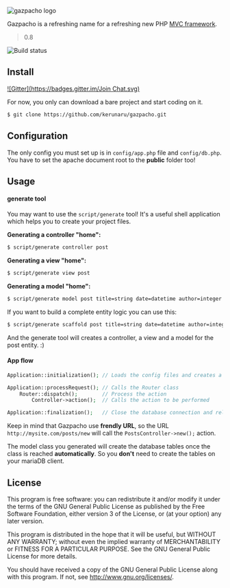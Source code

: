 ![gazpacho logo](http://f.cl.ly/items/0a2l3o231c2w1F0m0t3t/gazpacho_logo.png)

Gazpacho is a refreshing name for a refreshing new PHP [MVC framework](http://en.wikipedia.org/wiki/Model%E2%80%93view%E2%80%93controller).

> 0.8

![Build status](https://travis-ci.org/kerunaru/gazpacho.svg?branch=master)

## Install
[![Gitter](https://badges.gitter.im/Join Chat.svg)](https://gitter.im/kerunaru/gazpacho?utm_source=badge&utm_medium=badge&utm_campaign=pr-badge&utm_content=badge)

For now, you only can download a bare project and start coding on it.

```bash
$ git clone https://github.com/kerunaru/gazpacho.git
```

## Configuration

The only config you must set up is in `config/app.php` file and `config/db.php`.
You have to set the apache document root to the __public__ folder too!

## Usage

#### generate tool

You may want to use the `script/generate` tool! It's a useful shell application
which helps you to create your project files.

__Generating a controller "home":__

```bash
$ script/generate controller post
```

__Generating a view "home":__

```bash
$ script/generate view post
```

__Generating a model "home":__

```bash
$ script/generate model post title=string date=datetime author=integer body=text
```

If you want to build a complete entity logic you can use this:

```bash
$ script/generate scaffold post title=string date=datetime author=integer body=text
```

And the generate tool will creates a controller, a view and a model for the post entity. :)

#### App flow

```php
Application::initialization(); // Loads the config files and creates a database instance

Application::processRequest(); // Calls the Router class
    Router::dispatch();        // Process the action
        Controller->action();  // Calls the action to be performed

Application::finalization();   // Close the database connection and release resources
```

Keep in mind that Gazpacho use __frendly URL__, so the URL `http://mysite.com/posts/new`
will call the `PostsController->new();` action.

The model class you generated will create the database tables once the class is reached __automatically__.
So you __don't__ need to create the tables on your mariaDB client.

## License 

This program is free software: you can redistribute it and/or modify
it under the terms of the GNU General Public License as published by
the Free Software Foundation, either version 3 of the License, or
(at your option) any later version.

This program is distributed in the hope that it will be useful,
but WITHOUT ANY WARRANTY; without even the implied warranty of
MERCHANTABILITY or FITNESS FOR A PARTICULAR PURPOSE.  See the
GNU General Public License for more details.

You should have received a copy of the GNU General Public License
along with this program.  If not, see <http://www.gnu.org/licenses/>.
